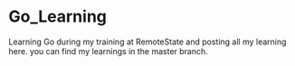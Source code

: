 # Go_Learning
Learning Go during my training at RemoteState and posting all my learning here.
you can find my learnings in the master branch.
